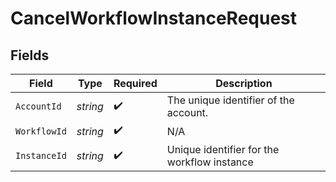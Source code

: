 # CancelWorkflowInstanceRequest


## Fields

| Field                                       | Type                                        | Required                                    | Description                                 |
| ------------------------------------------- | ------------------------------------------- | ------------------------------------------- | ------------------------------------------- |
| `AccountId`                                 | *string*                                    | :heavy_check_mark:                          | The unique identifier of the account.       |
| `WorkflowId`                                | *string*                                    | :heavy_check_mark:                          | N/A                                         |
| `InstanceId`                                | *string*                                    | :heavy_check_mark:                          | Unique identifier for the workflow instance |